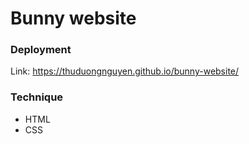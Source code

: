 # Bunny website

### Deployment
Link: https://thuduongnguyen.github.io/bunny-website/

### Technique
- HTML
- CSS
